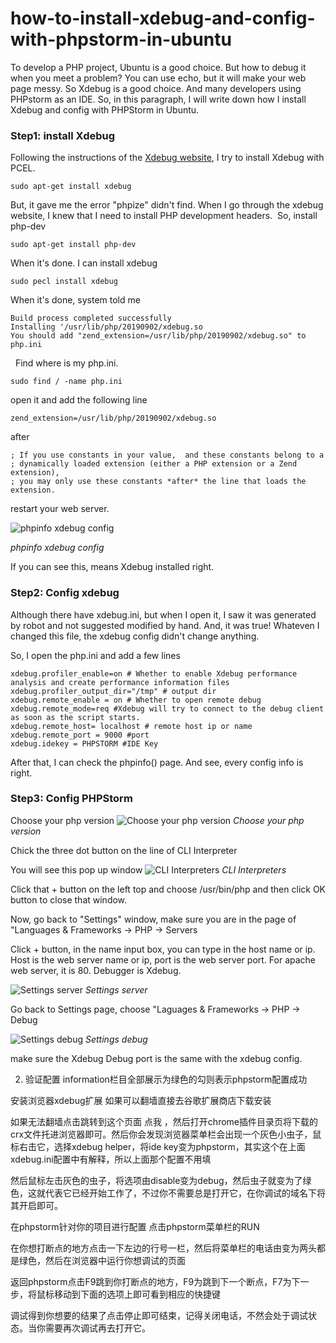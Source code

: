 # how-to-install-xdebug-and-config-with-phpstorm-in-ubuntu

To develop a PHP project, Ubuntu is a good choice. But how to debug it when you meet a problem? You can use echo, but it will make your web page messy. So Xdebug is a good choice. And many developers using PHPstorm as an IDE. So, in this paragraph, I will write down how I install Xdebug and config with PHPStorm in Ubuntu.

### Step1: install Xdebug

Following the instructions of the [Xdebug website](https://xdebug.org/docs/install), I try to install Xdebug with PCEL.

```
sudo apt-get install xdebug
```

But, it gave me the error "phpize" didn't find. When I go through the xdebug website, I knew that I need to install PHP development headers. 
So, install php-dev

```
sudo apt-get install php-dev
```

When it's done. I can install xdebug 
```
sudo pecl install xdebug
```

When it's done, system told me 
```
Build process completed successfully
Installing '/usr/lib/php/20190902/xdebug.so
You should add "zend_extension=/usr/lib/php/20190902/xdebug.so" to php.ini
```
 
Find where is my php.ini. 
```
sudo find / -name php.ini 
```
open it and add the following line
```
zend_extension=/usr/lib/php/20190902/xdebug.so
```
after
```
; If you use constants in your value,  and these constants belong to a
; dynamically loaded extension (either a PHP extension or a Zend extension),
; you may only use these constants *after* the line that loads the extension.
```
restart your web server.

![phpinfo xdebug config](images/xdebug.png)

*phpinfo xdebug config*

If you can see this, means Xdebug installed right. 

### Step2: Config xdebug

Although there have xdebug.ini, but when I open it, I saw it was generated by robot and not suggested modified by hand. And, it was true! Whateven I changed this file, the xdebug config didn't change anything. 

So, I open the php.ini and add a few lines

```
xdebug.profiler_enable=on # Whether to enable Xdebug performance analysis and create performance information files
xdebug.profiler_output_dir="/tmp" # output dir
xdebug.remote_enable = on # Whether to open remote debug
xdebug.remote_mode=req #Xdebug will try to connect to the debug client as soon as the script starts.
xdebug.remote_host= localhost # remote host ip or name 
xdebug.remote_port = 9000 #port
xdebug.idekey = PHPSTORM #IDE Key
```

After that, I can check the phpinfo() page. And see, every config info is right. 

### Step3: Config PHPStorm

Choose your php version 
![Choose your php version](images/php_storm1.png)
*Choose your php version*

Chick the three dot button on the line of CLI Interpreter

You will see this pop up window 
![CLI Interpreters](images/php_storm2.png)
*CLI Interpreters*

Click that + button on the left top and choose /usr/bin/php and then click OK button to close that window.

Now, go back to "Settings" window, make sure you are in the page of "Languages & Frameworks -> PHP -> Servers 

Click + button, in the name input box, you can type in the host name or ip. Host is the web server name or ip, port is the web server port. For apache web server, it is 80. Debugger is Xdebug. 

![Settings server](images/php_storm3.png)
*Settings server*

Go back to Settings page, choose "Laguages & Frameworks -> PHP -> Debug 

![Settings debug](images/php_storm4.png)
*Settings debug*

make sure the Xdebug Debug port is the same with the xdebug config.




2. 验证配置
information栏目全部展示为绿色的勾则表示phpstorm配置成功



安装浏览器xdebug扩展
如果可以翻墙直接去谷歌扩展商店下载安装


如果无法翻墙点击跳转到这个页面 点我 ，然后打开chrome插件目录页将下载的crx文件托进浏览器即可。然后你会发现浏览器菜单栏会出现一个灰色小虫子，鼠标右击它，选择xdebug helper，将ide key变为phpstorm，其实这个在上面xdebug.ini配置中有解释，所以上面那个配置不用填

然后鼠标左击灰色的虫子，将选项由disable变为debug，然后虫子就变为了绿色，这就代表它已经开始工作了，不过你不需要总是打开它，在你调试的域名下将其开启即可。

在phpstorm针对你的项目进行配置
点击phpstorm菜单栏的RUN




在你想打断点的地方点击一下左边的行号一栏，然后将菜单栏的电话由变为两头都是绿色，然后在浏览器中运行你想调试的页面


返回phpstorm点击F9跳到你打断点的地方，F9为跳到下一个断点，F7为下一步，将鼠标移动到下面的选项上即可看到相应的快捷键


调试得到你想要的结果了点击停止即可结束，记得关闭电话，不然会处于调试状态。当你需要再次调试再去打开它。

